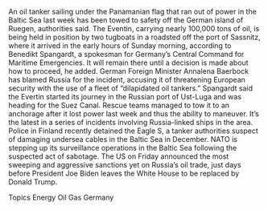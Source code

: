 An oil tanker sailing under the Panamanian flag that ran out of power in the Baltic Sea last week has been towed to safety off the German island of Ruegen, authorities said.
The Eventin, carrying nearly 100,000 tons of oil, is being held in position by two tugboats in a roadsted off the port of Sassnitz, where it arrived in the early hours of Sunday morning, according to Benedikt Spangardt, a spokesman for Germany’s Central Command for Maritime Emergencies. It will remain there until a decision is made about how to proceed, he added.
German Foreign Minister Annalena Baerbock has blamed Russia for the incident, accusing it of threatening European security with the use of a fleet of “dilapidated oil tankers.”
Spangardt said the Evertin started its journey in the Russian port of Ust-Luga and was heading for the Suez Canal. Rescue teams managed to tow it to an anchorage after it lost power last week and thus the ability to maneuver.
It’s the latest in a series of incidents involving Russia-linked ships in the area. Police in Finland recently detained the Eagle S, a tanker authorities suspect of damaging undersea cables in the Baltic Sea in December. NATO is stepping up its surveillance operations in the Baltic Sea following the suspected act of sabotage.
The US on Friday announced the most sweeping and aggressive sanctions yet on Russia’s oil trade, just days before President Joe Biden leaves the White House to be replaced by Donald Trump.

Topics
Energy
Oil Gas
Germany
